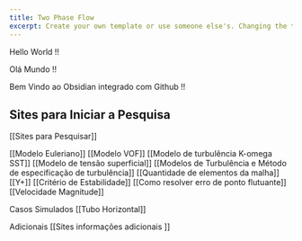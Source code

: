 ```yaml
---
title: Two Phase Flow
excerpt: Create your own template or use someone else's. Changing the template is a matter of updating one line
---
```

Hello World !!

Olá Mundo !!

Bem Vindo ao Obsidian integrado com Github !!

## Sites para Iniciar a Pesquisa
[[Sites para Pesquisar]]

[[Modelo Euleriano]]
[[Modelo VOF]]
[[Modelo de turbulência K-omega SST]]
[[Modelo de tensão superficial]]
[[Modelos de Turbulência e Método de especificação de turbulência]]
[[Quantidade de elementos da malha]]
[[Y+]]
[[Critério de Estabilidade]]
[[Como resolver erro de ponto flutuante]]
[[Velocidade Magnitude]]

Casos Simulados
[[Tubo Horizontal]] 

Adicionais
[[Sites informações adicionais ]]